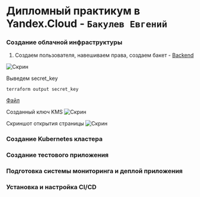 # Дипломный практикум в Yandex.Cloud - `Бакулев Евгений`

### Создание облачной инфраструктуры

1. Создаем пользователя, навешиваем права, создаем бакет - [Backend](https://github.com/garrkiss/diplom/tree/main/terraform/backend)

![Скрин]()

Выведем secret_key 
```
terraform output secret_key
```

[Файл]() 


Созданный ключ KMS
![Скрин]()

Скриншот открытия страницы
![Скрин]()


### Создание Kubernetes кластера



### Создание тестового приложения



### Подготовка cистемы мониторинга и деплой приложения



### Установка и настройка CI/CD
